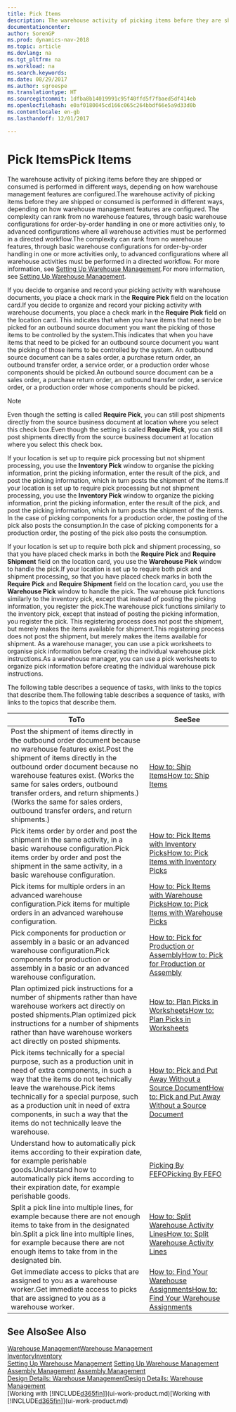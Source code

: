 ```yaml
---
title: Pick Items
description: The warehouse activity of picking items before they are shipped or consumed is performed in different ways, depending on how warehouse management features are configured. The [setup](../configure-warehouse-processes.md) complexity can rank from no warehouse features, through basic warehouse configurations for order-by-order handling in one or more activities only, to advanced configurations where all warehouse activities must be performed in a directed workflow.
documentationcenter: 
author: SorenGP
ms.prod: dynamics-nav-2018
ms.topic: article
ms.devlang: na
ms.tgt_pltfrm: na
ms.workload: na
ms.search.keywords: 
ms.date: 08/29/2017
ms.author: sgroespe
ms.translationtype: HT
ms.sourcegitcommit: 1dfba8b14019991c95f40ffd5f7fbaed5df414eb
ms.openlocfilehash: e0af0180045cd166c065c264bbdf66e5a9d33d0b
ms.contentlocale: en-gb
ms.lasthandoff: 12/01/2017

---
```

# <a name="pick-items"></a><span data-ttu-id="a3f73-104">Pick Items</span><span class="sxs-lookup"><span data-stu-id="a3f73-104">Pick Items</span></span>
<span data-ttu-id="a3f73-105">The warehouse activity of picking items before they are shipped or consumed is performed in different ways, depending on how warehouse management features are configured.</span><span class="sxs-lookup"><span data-stu-id="a3f73-105">The warehouse activity of picking items before they are shipped or consumed is performed in different ways, depending on how warehouse management features are configured.</span></span> <span data-ttu-id="a3f73-106">The complexity can rank from no warehouse features, through basic warehouse configurations for order-by-order handling in one or more activities only, to advanced configurations where all warehouse activities must be performed in a directed workflow.</span><span class="sxs-lookup"><span data-stu-id="a3f73-106">The complexity can rank from no warehouse features, through basic warehouse configurations for order-by-order handling in one or more activities only, to advanced configurations where all warehouse activities must be performed in a directed workflow.</span></span> <span data-ttu-id="a3f73-107">For more information, see [Setting Up Warehouse Management](warehouse-setup-warehouse.md).</span><span class="sxs-lookup"><span data-stu-id="a3f73-107">For more information, see [Setting Up Warehouse Management](warehouse-setup-warehouse.md).</span></span>

<span data-ttu-id="a3f73-108">If you decide to organise and record your picking activity with warehouse documents, you place a check mark in the **Require Pick** field on the location card.</span><span class="sxs-lookup"><span data-stu-id="a3f73-108">If you decide to organize and record your picking activity with warehouse documents, you place a check mark in the **Require Pick** field on the location card.</span></span> <span data-ttu-id="a3f73-109">This indicates that when you have items that need to be picked for an outbound source document you want the picking of those items to be controlled by the system.</span><span class="sxs-lookup"><span data-stu-id="a3f73-109">This indicates that when you have items that need to be picked for an outbound source document you want the picking of those items to be controlled by the system.</span></span> <span data-ttu-id="a3f73-110">An outbound source document can be a sales order, a purchase return order, an outbound transfer order, a service order, or a production order whose components should be picked.</span><span class="sxs-lookup"><span data-stu-id="a3f73-110">An outbound source document can be a sales order, a purchase return order, an outbound transfer order, a service order, or a production order whose components should be picked.</span></span>

> [!NOTE]
> <span data-ttu-id="a3f73-111">Even though the setting is called **Require Pick**, you can still post shipments directly from the source business document at location where you select this check box.</span><span class="sxs-lookup"><span data-stu-id="a3f73-111">Even though the setting is called **Require Pick**, you can still post shipments directly from the source business document at location where you select this check box.</span></span>

<span data-ttu-id="a3f73-112">If your location is set up to require pick processing but not shipment processing, you use the **Inventory Pick** window to organise the picking information, print the picking information, enter the result of the pick, and post the picking information, which in turn posts the shipment of the items.</span><span class="sxs-lookup"><span data-stu-id="a3f73-112">If your location is set up to require pick processing but not shipment processing, you use the **Inventory Pick** window to organize the picking information, print the picking information, enter the result of the pick, and post the picking information, which in turn posts the shipment of the items.</span></span> <span data-ttu-id="a3f73-113">In the case of picking components for a production order, the posting of the pick also posts the consumption.</span><span class="sxs-lookup"><span data-stu-id="a3f73-113">In the case of picking components for a production order, the posting of the pick also posts the consumption.</span></span>

<span data-ttu-id="a3f73-114">If your location is set up to require both pick and shipment processing, so that you have placed check marks in both the **Require Pick** and **Require Shipment** field on the location card, you use the **Warehouse Pick** window to handle the pick.</span><span class="sxs-lookup"><span data-stu-id="a3f73-114">If your location is set up to require both pick and shipment processing, so that you have placed check marks in both the **Require Pick** and **Require Shipment** field on the location card, you use the **Warehouse Pick** window to handle the pick.</span></span> <span data-ttu-id="a3f73-115">The warehouse pick functions similarly to the inventory pick, except that instead of posting the picking information, you register the pick.</span><span class="sxs-lookup"><span data-stu-id="a3f73-115">The warehouse pick functions similarly to the inventory pick, except that instead of posting the picking information, you register the pick.</span></span> <span data-ttu-id="a3f73-116">This registering process does not post the shipment, but merely makes the items available for shipment.</span><span class="sxs-lookup"><span data-stu-id="a3f73-116">This registering process does not post the shipment, but merely makes the items available for shipment.</span></span> <span data-ttu-id="a3f73-117">As a warehouse manager, you can use a pick worksheets to organise pick information before creating the individual warehouse pick instructions.</span><span class="sxs-lookup"><span data-stu-id="a3f73-117">As a warehouse manager, you can use a pick worksheets to organize pick information before creating the individual warehouse pick instructions.</span></span>

<span data-ttu-id="a3f73-118">The following table describes a sequence of tasks, with links to the topics that describe them.</span><span class="sxs-lookup"><span data-stu-id="a3f73-118">The following table describes a sequence of tasks, with links to the topics that describe them.</span></span>   

|<span data-ttu-id="a3f73-119">**To**</span><span class="sxs-lookup"><span data-stu-id="a3f73-119">**To**</span></span>|<span data-ttu-id="a3f73-120">**See**</span><span class="sxs-lookup"><span data-stu-id="a3f73-120">**See**</span></span>|
|------------|-------------|  
|<span data-ttu-id="a3f73-121">Post the shipment of items directly in the outbound order document because no warehouse features exist.</span><span class="sxs-lookup"><span data-stu-id="a3f73-121">Post the shipment of items directly in the outbound order document because no warehouse features exist.</span></span> <span data-ttu-id="a3f73-122">(Works the same for sales orders, outbound transfer orders, and return shipments.)</span><span class="sxs-lookup"><span data-stu-id="a3f73-122">(Works the same for sales orders, outbound transfer orders, and return shipments.)</span></span>|[<span data-ttu-id="a3f73-123">How to: Ship Items</span><span class="sxs-lookup"><span data-stu-id="a3f73-123">How to: Ship Items</span></span>](warehouse-how-ship-items.md)|  
|<span data-ttu-id="a3f73-124">Pick items order by order and post the shipment in the same activity, in a basic warehouse configuration.</span><span class="sxs-lookup"><span data-stu-id="a3f73-124">Pick items order by order and post the shipment in the same activity, in a basic warehouse configuration.</span></span>|[<span data-ttu-id="a3f73-125">How to: Pick Items with Inventory Picks</span><span class="sxs-lookup"><span data-stu-id="a3f73-125">How to: Pick Items with Inventory Picks</span></span>](warehouse-how-to-pick-items-with-inventory-picks.md)|
|<span data-ttu-id="a3f73-126">Pick items for multiple orders in an advanced warehouse configuration.</span><span class="sxs-lookup"><span data-stu-id="a3f73-126">Pick items for multiple orders in an advanced warehouse configuration.</span></span>|[<span data-ttu-id="a3f73-127">How to: Pick Items with Warehouse Picks</span><span class="sxs-lookup"><span data-stu-id="a3f73-127">How to: Pick Items with Warehouse Picks</span></span>](warehouse-how-to-pick-items-for-warehouse-shipment.md)|  
|<span data-ttu-id="a3f73-128">Pick components for production or assembly in a basic or an advanced warehouse configuration.</span><span class="sxs-lookup"><span data-stu-id="a3f73-128">Pick components for production or assembly in a basic or an advanced warehouse configuration.</span></span>|[<span data-ttu-id="a3f73-129">How to: Pick for Production or Assembly</span><span class="sxs-lookup"><span data-stu-id="a3f73-129">How to: Pick for Production or Assembly</span></span>](warehouse-how-to-pick-for-production.md)|  
|<span data-ttu-id="a3f73-130">Plan optimized pick instructions for a number of shipments rather than have warehouse workers act directly on posted shipments.</span><span class="sxs-lookup"><span data-stu-id="a3f73-130">Plan optimized pick instructions for a number of shipments rather than have warehouse workers act directly on posted shipments.</span></span>|[<span data-ttu-id="a3f73-131">How to: Plan Picks in Worksheets</span><span class="sxs-lookup"><span data-stu-id="a3f73-131">How to: Plan Picks in Worksheets</span></span>](warehouse-how-to-plan-picks-in-worksheets.md)|  
|<span data-ttu-id="a3f73-132">Pick items technically for a special purpose, such as a production unit in need of extra components, in such a way that the items do not technically leave the warehouse.</span><span class="sxs-lookup"><span data-stu-id="a3f73-132">Pick items technically for a special purpose, such as a production unit in need of extra components, in such a way that the items do not technically leave the warehouse.</span></span>|[<span data-ttu-id="a3f73-133">How to: Pick and Put Away Without a Source Document</span><span class="sxs-lookup"><span data-stu-id="a3f73-133">How to: Pick and Put Away Without a Source Document</span></span>](warehouse-how-to-create-put-aways-from-internal-put-aways.md)|
|<span data-ttu-id="a3f73-134">Understand how to automatically pick items according to their expiration date, for example perishable goods.</span><span class="sxs-lookup"><span data-stu-id="a3f73-134">Understand how to automatically pick items according to their expiration date, for example perishable goods.</span></span>|[<span data-ttu-id="a3f73-135">Picking By FEFO</span><span class="sxs-lookup"><span data-stu-id="a3f73-135">Picking By FEFO</span></span>](warehouse-picking-by-fefo.md)|
|<span data-ttu-id="a3f73-136">Split a pick line into multiple lines, for example because there are not enough items to take from in the designated bin.</span><span class="sxs-lookup"><span data-stu-id="a3f73-136">Split a pick line into multiple lines, for example because there are not enough items to take from in the designated bin.</span></span>|[<span data-ttu-id="a3f73-137">How to: Split Warehouse Activity Lines</span><span class="sxs-lookup"><span data-stu-id="a3f73-137">How to: Split Warehouse Activity Lines</span></span>](warehouse-how-to-split-warehouse-activity-lines.md)|
|<span data-ttu-id="a3f73-138">Get immediate access to picks that are assigned to you as a warehouse worker.</span><span class="sxs-lookup"><span data-stu-id="a3f73-138">Get immediate access to picks that are assigned to you as a warehouse worker.</span></span>|[<span data-ttu-id="a3f73-139">How to: Find Your Warehouse Assignments</span><span class="sxs-lookup"><span data-stu-id="a3f73-139">How to: Find Your Warehouse Assignments</span></span>](warehouse-how-to-find-your-warehouse-assignments.md)|  

## <a name="see-also"></a><span data-ttu-id="a3f73-140">See Also</span><span class="sxs-lookup"><span data-stu-id="a3f73-140">See Also</span></span>  
[<span data-ttu-id="a3f73-141">Warehouse Management</span><span class="sxs-lookup"><span data-stu-id="a3f73-141">Warehouse Management</span></span>](warehouse-manage-warehouse.md)  
[<span data-ttu-id="a3f73-142">Inventory</span><span class="sxs-lookup"><span data-stu-id="a3f73-142">Inventory</span></span>](inventory-manage-inventory.md)  
<span data-ttu-id="a3f73-143">[Setting Up Warehouse Management](warehouse-setup-warehouse.md)   </span><span class="sxs-lookup"><span data-stu-id="a3f73-143">[Setting Up Warehouse Management](warehouse-setup-warehouse.md)   </span></span>  
<span data-ttu-id="a3f73-144">[Assembly Management](assembly-assemble-items.md)  </span><span class="sxs-lookup"><span data-stu-id="a3f73-144">[Assembly Management](assembly-assemble-items.md)  </span></span>  
[<span data-ttu-id="a3f73-145">Design Details: Warehouse Management</span><span class="sxs-lookup"><span data-stu-id="a3f73-145">Design Details: Warehouse Management</span></span>](design-details-warehouse-management.md)  
<span data-ttu-id="a3f73-146">[Working with [!INCLUDE[d365fin](includes/d365fin_md.md)]](ui-work-product.md)</span><span class="sxs-lookup"><span data-stu-id="a3f73-146">[Working with [!INCLUDE[d365fin](includes/d365fin_md.md)]](ui-work-product.md)</span></span>

